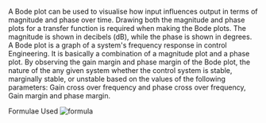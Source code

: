 A Bode plot can be used to visualise how input influences output in terms of magnitude and phase over time. Drawing both the magnitude and phase plots for a transfer function is required when making the Bode plots. The magnitude is shown in decibels (dB), while the phase is shown in degrees. A Bode plot is a graph of a system's frequency response in control Engineering. It is basically a combination of a magnitude plot and a phase plot. By observing the gain margin and phase margin of the Bode plot, the nature of the any given system whether the control system is stable, marginally stable, or unstable based on the values of the following parameters: Gain cross over frequency and phase cross over frequency, Gain margin and phase margin.

Formulae Used
![formula](https://user-images.githubusercontent.com/24456237/168112946-487e429c-f81a-4901-b778-bdeb9190f3c5.png)

